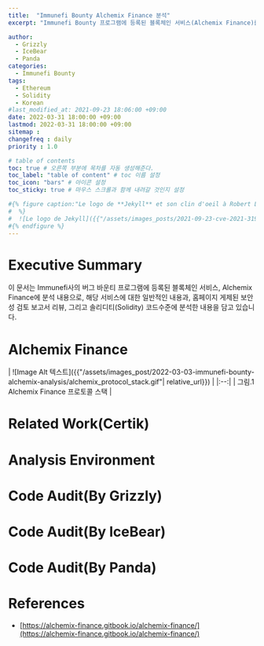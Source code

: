 ```yaml
---
title:  "Immunefi Bounty Alchemix Finance 분석"
excerpt: "Immunefi Bounty 프로그램에 등록된 블록체인 서비스(Alchemix Finance)를 베어즈(Bears) 팀에서 분석 내용임"

author: 
  - Grizzly
  - IceBear
  - Panda
categories:
  - Immunefi Bounty
tags:
  - Ethereum
  - Solidity
  - Korean
#last_modified_at: 2021-09-23 18:06:00 +09:00
date: 2022-03-31 18:00:00 +09:00
lastmod: 2022-03-31 18:00:00 +09:00
sitemap :
changefreq : daily
priority : 1.0

# table of contents
toc: true # 오른쪽 부분에 목차를 자동 생성해준다.
toc_label: "table of content" # toc 이름 설정
toc_icon: "bars" # 아이콘 설정
toc_sticky: true # 마우스 스크롤과 함께 내려갈 것인지 설정

#{% figure caption:"Le logo de **Jekyll** et son clin d'oeil à Robert Louis Stevenson"
#  %}
#  ![Le logo de Jekyll]({{"/assets/images_posts/2021-09-23-cve-2021-31956-part1/1.png"| #relative_url}})
#{% endfigure %}
---
```

# Executive Summary
이 문서는 Immunefi사의 버그 바운티 프로그램에 등록된 블록체인 서비스, Alchemix Finance에 분석 내용으로, 해당 서비스에 대한 일반적인 내용과, 홈페이지 게제된 보안성 검토 보고서 리뷰, 그리고 솔리디티(Solidity) 코드수준에 분석한 내용을 담고 있습니다.

# Alchemix Finance

| ![Image Alt 텍스트]({{"/assets/images_post/2022-03-03-immunefi-bounty-alchemix-analysis/alchemix_protocol_stack.gif"| relative_url}})  |
|:--:| 
| 그림.1 Alchemix Finance 프로토콜 스택 |

# Related Work(Certik)

# Analysis Environment

# Code Audit(By Grizzly)

# Code Audit(By IceBear)

# Code Audit(By Panda)

# References
* [https://alchemix-finance.gitbook.io/alchemix-finance/](https://alchemix-finance.gitbook.io/alchemix-finance/)